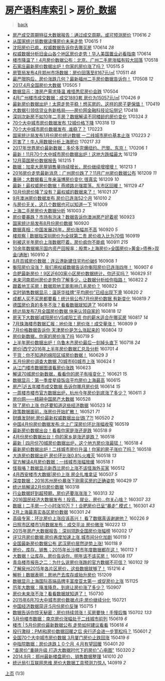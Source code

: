 [房产语料库索引](../../README.md)  > [房价_数据](房价_数据.md)
====
> [back](../README.md)

- [房产成交周期特征大数据报告：通过成交周期，或可预测房价](http://jkwz.applinzi.com/ittc/6979745619097699332.html#%E6%88%BF%E4%BA%A7%E6%88%90%E4%BA%A4%E5%91%A8%E6%9C%9F%E7%89%B9%E5%BE%81%E5%A4%A7%E6%95%B0%E6%8D%AE%E6%8A%A5%E5%91%8A%EF%BC%9A%E9%80%9A%E8%BF%87%E6%88%90%E4%BA%A4%E5%91%A8%E6%9C%9F%EF%BC%8C%E6%88%96%E5%8F%AF%E9%A2%84%E6%B5%8B%E6%88%BF%E4%BB%B7) 170616 *2* 
- [从国家统计局数据读懂房价未来走势](http://jkwz.applinzi.com/ittc/6979360172290868228.html#%E4%BB%8E%E5%9B%BD%E5%AE%B6%E7%BB%9F%E8%AE%A1%E5%B1%80%E6%95%B0%E6%8D%AE%E8%AF%BB%E6%87%82%E6%88%BF%E4%BB%B7%E6%9C%AA%E6%9D%A5%E8%B5%B0%E5%8A%BF) 170615 *1* 
- [沈阳房价已疯，权威数据告诉你去哪买房](http://jkwz.applinzi.com/ittc/6979049717169128453.html#%E6%B2%88%E9%98%B3%E6%88%BF%E4%BB%B7%E5%B7%B2%E7%96%AF%EF%BC%8C%E6%9D%83%E5%A8%81%E6%95%B0%E6%8D%AE%E5%91%8A%E8%AF%89%E4%BD%A0%E5%8E%BB%E5%93%AA%E4%B9%B0%E6%88%BF) 170614 *28* 
- [权威数据分析旧金山各个地区房价走势！华人美国置业必看指南](http://jkwz.applinzi.com/ittc/6978933444720460805.html#%E6%9D%83%E5%A8%81%E6%95%B0%E6%8D%AE%E5%88%86%E6%9E%90%E6%97%A7%E9%87%91%E5%B1%B1%E5%90%84%E4%B8%AA%E5%9C%B0%E5%8C%BA%E6%88%BF%E4%BB%B7%E8%B5%B0%E5%8A%BF%EF%BC%81%E5%8D%8E%E4%BA%BA%E7%BE%8E%E5%9B%BD%E7%BD%AE%E4%B8%9A%E5%BF%85%E7%9C%8B%E6%8C%87%E5%8D%97) 170614  
- [楼市降温了！4月房价数据公布：北京、广州二手房涨幅有较大回落](http://jkwz.applinzi.com/ittc/6968991389319693316.html#%E6%A5%BC%E5%B8%82%E9%99%8D%E6%B8%A9%E4%BA%86%EF%BC%814%E6%9C%88%E6%88%BF%E4%BB%B7%E6%95%B0%E6%8D%AE%E5%85%AC%E5%B8%83%EF%BC%9A%E5%8C%97%E4%BA%AC%E3%80%81%E5%B9%BF%E5%B7%9E%E4%BA%8C%E6%89%8B%E6%88%BF%E6%B6%A8%E5%B9%85%E6%9C%89%E8%BE%83%E5%A4%A7%E5%9B%9E%E8%90%BD) 170518  
- [石家庄最新房价数据出炉！你家的房价涨了吗？](http://jkwz.applinzi.com/ittc/6967831869826532356.html#%E7%9F%B3%E5%AE%B6%E5%BA%84%E6%9C%80%E6%96%B0%E6%88%BF%E4%BB%B7%E6%95%B0%E6%8D%AE%E5%87%BA%E7%82%89%EF%BC%81%E4%BD%A0%E5%AE%B6%E7%9A%84%E6%88%BF%E4%BB%B7%E6%B6%A8%E4%BA%86%E5%90%97%EF%BC%9F) 170515 *5* 
- [房管局发布4月郑州市场数据：房价回落至8167元/㎡](http://jkwz.applinzi.com/ittc/6966213875459425284.html#%E6%88%BF%E7%AE%A1%E5%B1%80%E5%8F%91%E5%B8%834%E6%9C%88%E9%83%91%E5%B7%9E%E5%B8%82%E5%9C%BA%E6%95%B0%E6%8D%AE%EF%BC%9A%E6%88%BF%E4%BB%B7%E5%9B%9E%E8%90%BD%E8%87%B38167%E5%85%83%2F%E3%8E%A1) 170511 *48* 
- [最严限购后，房价涨跌几何？最新福州二手房价数据告诉你！](http://jkwz.applinzi.com/ittc/6965264999722255365.html#%E6%9C%80%E4%B8%A5%E9%99%90%E8%B4%AD%E5%90%8E%EF%BC%8C%E6%88%BF%E4%BB%B7%E6%B6%A8%E8%B7%8C%E5%87%A0%E4%BD%95%EF%BC%9F%E6%9C%80%E6%96%B0%E7%A6%8F%E5%B7%9E%E4%BA%8C%E6%89%8B%E6%88%BF%E4%BB%B7%E6%95%B0%E6%8D%AE%E5%91%8A%E8%AF%89%E4%BD%A0%EF%BC%81) 170508 *12* 
- [2017.4月全国房价大数据](http://jkwz.applinzi.com/ittc/6964114105144181764.html#2017.4%E6%9C%88%E5%85%A8%E5%9B%BD%E6%88%BF%E4%BB%B7%E5%A4%A7%E6%95%B0%E6%8D%AE) 170505 *1* 
- [数据显示：澳房产需求降温 难怪悉尼房价会跌](http://jkwz.applinzi.com/ittc/6963814770250613765.html#%E6%95%B0%E6%8D%AE%E6%98%BE%E7%A4%BA%EF%BC%9A%E6%BE%B3%E6%88%BF%E4%BA%A7%E9%9C%80%E6%B1%82%E9%99%8D%E6%B8%A9+%E9%9A%BE%E6%80%AA%E6%82%89%E5%B0%BC%E6%88%BF%E4%BB%B7%E4%BC%9A%E8%B7%8C) 170504  
- [4月广州楼市成交数据：成交1893套 房价为15057元/㎡](http://jkwz.applinzi.com/ittc/6960903486500766725.html#4%E6%9C%88%E5%B9%BF%E5%B7%9E%E6%A5%BC%E5%B8%82%E6%88%90%E4%BA%A4%E6%95%B0%E6%8D%AE%EF%BC%9A%E6%88%90%E4%BA%A41893%E5%A5%97+%E6%88%BF%E4%BB%B7%E4%B8%BA15057%E5%85%83%2F%E3%8E%A1) 170426 *9* 
- [最新房价数据出炉！太原走势平稳！想买房的，这样的房子更保值！](http://jkwz.applinzi.com/ittc/6958363959873766404.html#%E6%9C%80%E6%96%B0%E6%88%BF%E4%BB%B7%E6%95%B0%E6%8D%AE%E5%87%BA%E7%82%89%EF%BC%81%E5%A4%AA%E5%8E%9F%E8%B5%B0%E5%8A%BF%E5%B9%B3%E7%A8%B3%EF%BC%81%E6%83%B3%E4%B9%B0%E6%88%BF%E7%9A%84%EF%BC%8C%E8%BF%99%E6%A0%B7%E7%9A%84%E6%88%BF%E5%AD%90%E6%9B%B4%E4%BF%9D%E5%80%BC%EF%BC%81) 170419  
- [大数据引领信贷业务新格局——房价网金融科技论坛侧记](http://jkwz.applinzi.com/ittc/6957837050249217029.html#%E5%A4%A7%E6%95%B0%E6%8D%AE%E5%BC%95%E9%A2%86%E4%BF%A1%E8%B4%B7%E4%B8%9A%E5%8A%A1%E6%96%B0%E6%A0%BC%E5%B1%80%E2%80%94%E2%80%94%E6%88%BF%E4%BB%B7%E7%BD%91%E9%87%91%E8%9E%8D%E7%A7%91%E6%8A%80%E8%AE%BA%E5%9D%9B%E4%BE%A7%E8%AE%B0) 170418  
- [深圳次新房不如10年二手房？数据解读不同楼龄的房价变化](http://jkwz.applinzi.com/ittc/6948621712332686340.html#%E6%B7%B1%E5%9C%B3%E6%AC%A1%E6%96%B0%E6%88%BF%E4%B8%8D%E5%A6%8210%E5%B9%B4%E4%BA%8C%E6%89%8B%E6%88%BF%EF%BC%9F%E6%95%B0%E6%8D%AE%E8%A7%A3%E8%AF%BB%E4%B8%8D%E5%90%8C%E6%A5%BC%E9%BE%84%E7%9A%84%E6%88%BF%E4%BB%B7%E5%8F%98%E5%8C%96) 170324 *3* 
- [70个大中城市房价数据发布 12城价格下降](http://jkwz.applinzi.com/ittc/6946479121407411204.html#70%E4%B8%AA%E5%A4%A7%E4%B8%AD%E5%9F%8E%E5%B8%82%E6%88%BF%E4%BB%B7%E6%95%B0%E6%8D%AE%E5%8F%91%E5%B8%83+12%E5%9F%8E%E4%BB%B7%E6%A0%BC%E4%B8%8B%E9%99%8D) 170318 *13* 
- [70个大中城市房价数据发布 ,谁稳了？](http://jkwz.applinzi.com/ittc/6937873825361560580.html#70%E4%B8%AA%E5%A4%A7%E4%B8%AD%E5%9F%8E%E5%B8%82%E6%88%BF%E4%BB%B7%E6%95%B0%E6%8D%AE%E5%8F%91%E5%B8%83+%2C%E8%B0%81%E7%A8%B3%E4%BA%86%EF%BC%9F) 170223  
- [国家统计局发布1月份房价统计数据 一二线城市房价基本止涨](http://jkwz.applinzi.com/ittc/6937695030801335301.html#%E5%9B%BD%E5%AE%B6%E7%BB%9F%E8%AE%A1%E5%B1%80%E5%8F%91%E5%B8%831%E6%9C%88%E4%BB%BD%E6%88%BF%E4%BB%B7%E7%BB%9F%E8%AE%A1%E6%95%B0%E6%8D%AE+%E4%B8%80%E4%BA%8C%E7%BA%BF%E5%9F%8E%E5%B8%82%E6%88%BF%E4%BB%B7%E5%9F%BA%E6%9C%AC%E6%AD%A2%E6%B6%A8) 170223 *2* 
- [厉害了！牛人用数据分析上海房价](http://jkwz.applinzi.com/ittc/6935632631189488645.html#%E5%8E%89%E5%AE%B3%E4%BA%86%EF%BC%81%E7%89%9B%E4%BA%BA%E7%94%A8%E6%95%B0%E6%8D%AE%E5%88%86%E6%9E%90%E4%B8%8A%E6%B5%B7%E6%88%BF%E4%BB%B7) 170217 *33* 
- [2017年世界房价最新数据：多伦多完爆纽约、巴黎、东京！](http://jkwz.applinzi.com/ittc/6931451042985411588.html#2017%E5%B9%B4%E4%B8%96%E7%95%8C%E6%88%BF%E4%BB%B7%E6%9C%80%E6%96%B0%E6%95%B0%E6%8D%AE%EF%BC%9A%E5%A4%9A%E4%BC%A6%E5%A4%9A%E5%AE%8C%E7%88%86%E7%BA%BD%E7%BA%A6%E3%80%81%E5%B7%B4%E9%BB%8E%E3%80%81%E4%B8%9C%E4%BA%AC%EF%BC%81) 170206 *1* 
- [最新！11月70个大中城市房价数据出炉！这地方跌幅最大](http://jkwz.applinzi.com/ittc/6913359826515395588.html#%E6%9C%80%E6%96%B0%EF%BC%8111%E6%9C%8870%E4%B8%AA%E5%A4%A7%E4%B8%AD%E5%9F%8E%E5%B8%82%E6%88%BF%E4%BB%B7%E6%95%B0%E6%8D%AE%E5%87%BA%E7%82%89%EF%BC%81%E8%BF%99%E5%9C%B0%E6%96%B9%E8%B7%8C%E5%B9%85%E6%9C%80%E5%A4%A7) 161219  
- [12月英国房价数据报告](http://jkwz.applinzi.com/ittc/6911870969844335620.html#12%E6%9C%88%E8%8B%B1%E5%9B%BD%E6%88%BF%E4%BB%B7%E6%95%B0%E6%8D%AE%E6%8A%A5%E5%91%8A) 161215 *1* 
- [数据：加拿大房屋销售量持续增长，房价继续增增增！](http://jkwz.applinzi.com/ittc/6911166238570316804.html#%E6%95%B0%E6%8D%AE%EF%BC%9A%E5%8A%A0%E6%8B%BF%E5%A4%A7%E6%88%BF%E5%B1%8B%E9%94%80%E5%94%AE%E9%87%8F%E6%8C%81%E7%BB%AD%E5%A2%9E%E9%95%BF%EF%BC%8C%E6%88%BF%E4%BB%B7%E7%BB%A7%E7%BB%AD%E5%A2%9E%E5%A2%9E%E5%A2%9E%EF%BC%81) 161213 *1* 
- [2016房价走势最新消息：广州房价跌了？11月广州房价数据公布](http://jkwz.applinzi.com/ittc/6909586671678260229.html#2016%E6%88%BF%E4%BB%B7%E8%B5%B0%E5%8A%BF%E6%9C%80%E6%96%B0%E6%B6%88%E6%81%AF%EF%BC%9A%E5%B9%BF%E5%B7%9E%E6%88%BF%E4%BB%B7%E8%B7%8C%E4%BA%86%EF%BC%9F11%E6%9C%88%E5%B9%BF%E5%B7%9E%E6%88%BF%E4%BB%B7%E6%95%B0%E6%8D%AE%E5%85%AC%E5%B8%83) 161209 *11* 
- [重磅：大数据看三年来淄博房价变化 很真实](http://jkwz.applinzi.com/ittc/6909547766199354373.html#%E9%87%8D%E7%A3%85%EF%BC%9A%E5%A4%A7%E6%95%B0%E6%8D%AE%E7%9C%8B%E4%B8%89%E5%B9%B4%E6%9D%A5%E6%B7%84%E5%8D%9A%E6%88%BF%E4%BB%B7%E5%8F%98%E5%8C%96+%E5%BE%88%E7%9C%9F%E5%AE%9E) 161209 *10* 
- [最新！最权威房价数据！燕顺路北强震荡，东市区回暖！](http://jkwz.applinzi.com/ittc/6905856789072856069.html#%E6%9C%80%E6%96%B0%EF%BC%81%E6%9C%80%E6%9D%83%E5%A8%81%E6%88%BF%E4%BB%B7%E6%95%B0%E6%8D%AE%EF%BC%81%E7%87%95%E9%A1%BA%E8%B7%AF%E5%8C%97%E5%BC%BA%E9%9C%87%E8%8D%A1%EF%BC%8C%E4%B8%9C%E5%B8%82%E5%8C%BA%E5%9B%9E%E6%9A%96%EF%BC%81) 161129 *47* 
- [10月份房价降了没有？最权威的数据来了！](http://jkwz.applinzi.com/ittc/6891449443194242052.html#10%E6%9C%88%E4%BB%BD%E6%88%BF%E4%BB%B7%E9%99%8D%E4%BA%86%E6%B2%A1%E6%9C%89%EF%BC%9F%E6%9C%80%E6%9D%83%E5%A8%81%E7%9A%84%E6%95%B0%E6%8D%AE%E6%9D%A5%E4%BA%86%EF%BC%81) 161021 *37* 
- [9月澳洲房价数据发布 房价已连涨52个月](http://jkwz.applinzi.com/ittc/6887309150035379205.html#9%E6%9C%88%E6%BE%B3%E6%B4%B2%E6%88%BF%E4%BB%B7%E6%95%B0%E6%8D%AE%E5%8F%91%E5%B8%83+%E6%88%BF%E4%BB%B7%E5%B7%B2%E8%BF%9E%E6%B6%A852%E4%B8%AA%E6%9C%88) 161010 *2* 
- [与房价无关，这几个数据也可以知道一下](http://jkwz.applinzi.com/ittc/6886949962096575493.html#%E4%B8%8E%E6%88%BF%E4%BB%B7%E6%97%A0%E5%85%B3%EF%BC%8C%E8%BF%99%E5%87%A0%E4%B8%AA%E6%95%B0%E6%8D%AE%E4%B9%9F%E5%8F%AF%E4%BB%A5%E7%9F%A5%E9%81%93%E4%B8%80%E4%B8%8B) 161009  
- [上海二手房房价大数据分析](http://jkwz.applinzi.com/ittc/6884758488206541829.html#%E4%B8%8A%E6%B5%B7%E4%BA%8C%E6%89%8B%E6%88%BF%E6%88%BF%E4%BB%B7%E5%A4%A7%E6%95%B0%E6%8D%AE%E5%88%86%E6%9E%90) 161003 *2* 
- [房价要暴跌？市场有泡沫？数据告诉你澳洲房产好着呢](http://jkwz.applinzi.com/ittc/6881021692368913413.html#%E6%88%BF%E4%BB%B7%E8%A6%81%E6%9A%B4%E8%B7%8C%EF%BC%9F%E5%B8%82%E5%9C%BA%E6%9C%89%E6%B3%A1%E6%B2%AB%EF%BC%9F%E6%95%B0%E6%8D%AE%E5%91%8A%E8%AF%89%E4%BD%A0%E6%BE%B3%E6%B4%B2%E6%88%BF%E4%BA%A7%E5%A5%BD%E7%9D%80%E5%91%A2) 160923  
- [国家统计局发布8月份房价数据](http://jkwz.applinzi.com/ittc/6880062049337476101.html#%E5%9B%BD%E5%AE%B6%E7%BB%9F%E8%AE%A1%E5%B1%80%E5%8F%91%E5%B8%838%E6%9C%88%E4%BB%BD%E6%88%BF%E4%BB%B7%E6%95%B0%E6%8D%AE) 160920  
- [数据真相：中国发展26年，房价涨幅并不高](http://jkwz.applinzi.com/ittc/6879882073724158980.html#%E6%95%B0%E6%8D%AE%E7%9C%9F%E7%9B%B8%EF%BC%9A%E4%B8%AD%E5%9B%BD%E5%8F%91%E5%B1%9526%E5%B9%B4%EF%BC%8C%E6%88%BF%E4%BB%B7%E6%B6%A8%E5%B9%85%E5%B9%B6%E4%B8%8D%E9%AB%98) 160920 *5* 
- [楼观察 | 数据指深圳房价为全球第二贵 房价收入比为70倍](http://jkwz.applinzi.com/ittc/6879376254465213445.html#%E6%A5%BC%E8%A7%82%E5%AF%9F+%7C+%E6%95%B0%E6%8D%AE%E6%8C%87%E6%B7%B1%E5%9C%B3%E6%88%BF%E4%BB%B7%E4%B8%BA%E5%85%A8%E7%90%83%E7%AC%AC%E4%BA%8C%E8%B4%B5+%E6%88%BF%E4%BB%B7%E6%94%B6%E5%85%A5%E6%AF%94%E4%B8%BA70%E5%80%8D) 160919  
- [别被这半年房价上涨数据吓着，房价疯你不能疯](http://jkwz.applinzi.com/ittc/6876575643759805444.html#%E5%88%AB%E8%A2%AB%E8%BF%99%E5%8D%8A%E5%B9%B4%E6%88%BF%E4%BB%B7%E4%B8%8A%E6%B6%A8%E6%95%B0%E6%8D%AE%E5%90%93%E7%9D%80%EF%BC%8C%E6%88%BF%E4%BB%B7%E7%96%AF%E4%BD%A0%E4%B8%8D%E8%83%BD%E7%96%AF) 160911 *215* 
- [10余年数据揭示国内资产回报率：股票&gt;上海房价&gt;全国房价&gt;黄金&gt;债券&gt;现金(通胀)](http://jkwz.applinzi.com/ittc/6876361089280902149.html#10%E4%BD%99%E5%B9%B4%E6%95%B0%E6%8D%AE%E6%8F%AD%E7%A4%BA%E5%9B%BD%E5%86%85%E8%B5%84%E4%BA%A7%E5%9B%9E%E6%8A%A5%E7%8E%87%EF%BC%9A%E8%82%A1%E7%A5%A8%26gt%3B%E4%B8%8A%E6%B5%B7%E6%88%BF%E4%BB%B7%26gt%3B%E5%85%A8%E5%9B%BD%E6%88%BF%E4%BB%B7%26gt%3B%E9%BB%84%E9%87%91%26gt%3B%E5%80%BA%E5%88%B8%26gt%3B%E7%8E%B0%E9%87%91%28%E9%80%9A%E8%83%80%29) 160910 *2* 
- [8月百城房价数据：连云港新建住宅均价破6](http://jkwz.applinzi.com/ittc/6875446331073627140.html#8%E6%9C%88%E7%99%BE%E5%9F%8E%E6%88%BF%E4%BB%B7%E6%95%B0%E6%8D%AE%EF%BC%9A%E8%BF%9E%E4%BA%91%E6%B8%AF%E6%96%B0%E5%BB%BA%E4%BD%8F%E5%AE%85%E5%9D%87%E4%BB%B7%E7%A0%B46) 160908 *1* 
- [衡阳房价没涨？ 我们用权威数据告诉你衡阳房价已连涨四年！](http://jkwz.applinzi.com/ittc/6875218861128942597.html#%E8%A1%A1%E9%98%B3%E6%88%BF%E4%BB%B7%E6%B2%A1%E6%B6%A8%EF%BC%9F+%E6%88%91%E4%BB%AC%E7%94%A8%E6%9D%83%E5%A8%81%E6%95%B0%E6%8D%AE%E5%91%8A%E8%AF%89%E4%BD%A0%E8%A1%A1%E9%98%B3%E6%88%BF%E4%BB%B7%E5%B7%B2%E8%BF%9E%E6%B6%A8%E5%9B%9B%E5%B9%B4%EF%BC%81) 160907 *6* 
- [合肥最新房价！9区近600家小区房价数据统计，你还买吗？](http://jkwz.applinzi.com/ittc/6871726295532176389.html#%E5%90%88%E8%82%A5%E6%9C%80%E6%96%B0%E6%88%BF%E4%BB%B7%EF%BC%819%E5%8C%BA%E8%BF%91600%E5%AE%B6%E5%B0%8F%E5%8C%BA%E6%88%BF%E4%BB%B7%E6%95%B0%E6%8D%AE%E7%BB%9F%E8%AE%A1%EF%BC%8C%E4%BD%A0%E8%BF%98%E4%B9%B0%E5%90%97%EF%BC%9F) 160829 *51* 
- [未来河南郑州房价走势你了解多少，让数据分析给你指路！](http://jkwz.applinzi.com/ittc/6869329667814851589.html#%E6%9C%AA%E6%9D%A5%E6%B2%B3%E5%8D%97%E9%83%91%E5%B7%9E%E6%88%BF%E4%BB%B7%E8%B5%B0%E5%8A%BF%E4%BD%A0%E4%BA%86%E8%A7%A3%E5%A4%9A%E5%B0%91%EF%BC%8C%E8%AE%A9%E6%95%B0%E6%8D%AE%E5%88%86%E6%9E%90%E7%BB%99%E4%BD%A0%E6%8C%87%E8%B7%AF%EF%BC%81) 160822 *2* 
- [跟着地王买房！数据观地王能影响几毛房价？](http://jkwz.applinzi.com/ittc/6869112954787726341.html#%E8%B7%9F%E7%9D%80%E5%9C%B0%E7%8E%8B%E4%B9%B0%E6%88%BF%EF%BC%81%E6%95%B0%E6%8D%AE%E8%A7%82%E5%9C%B0%E7%8E%8B%E8%83%BD%E5%BD%B1%E5%93%8D%E5%87%A0%E6%AF%9B%E6%88%BF%E4%BB%B7%EF%BC%9F) 160822  
- [实时销售数据显示：温哥华挂牌“平均房价”已经出现下滑](http://jkwz.applinzi.com/ittc/6868245652475216900.html#%E5%AE%9E%E6%97%B6%E9%94%80%E5%94%AE%E6%95%B0%E6%8D%AE%E6%98%BE%E7%A4%BA%EF%BC%9A%E6%B8%A9%E5%93%A5%E5%8D%8E%E6%8C%82%E7%89%8C%E2%80%9C%E5%B9%B3%E5%9D%87%E6%88%BF%E4%BB%B7%E2%80%9D%E5%B7%B2%E7%BB%8F%E5%87%BA%E7%8E%B0%E4%B8%8B%E6%BB%91) 160820 *2* 
- [成都人买不买房都要看！统计局公布7月份房价数据 有新变化](http://jkwz.applinzi.com/ittc/6868102525798056964.html#%E6%88%90%E9%83%BD%E4%BA%BA%E4%B9%B0%E4%B8%8D%E4%B9%B0%E6%88%BF%E9%83%BD%E8%A6%81%E7%9C%8B%EF%BC%81%E7%BB%9F%E8%AE%A1%E5%B1%80%E5%85%AC%E5%B8%837%E6%9C%88%E4%BB%BD%E6%88%BF%E4%BB%B7%E6%95%B0%E6%8D%AE+%E6%9C%89%E6%96%B0%E5%8F%98%E5%8C%96) 160819 *7* 
- [德国房价真的多年不涨？看看数据就知道了](http://jkwz.applinzi.com/ittc/6868049064523990021.html#%E5%BE%B7%E5%9B%BD%E6%88%BF%E4%BB%B7%E7%9C%9F%E7%9A%84%E5%A4%9A%E5%B9%B4%E4%B8%8D%E6%B6%A8%EF%BC%9F%E7%9C%8B%E7%9C%8B%E6%95%B0%E6%8D%AE%E5%B0%B1%E7%9F%A5%E9%81%93%E4%BA%86) 160819 *14* 
- [统计局发布7月全国房价数据   快来认领自家的](http://jkwz.applinzi.com/ittc/6867634743532848133.html#%E7%BB%9F%E8%AE%A1%E5%B1%80%E5%8F%91%E5%B8%837%E6%9C%88%E5%85%A8%E5%9B%BD%E6%88%BF%E4%BB%B7%E6%95%B0%E6%8D%AE+++%E5%BF%AB%E6%9D%A5%E8%AE%A4%E9%A2%86%E8%87%AA%E5%AE%B6%E7%9A%84) 160818 *12* 
- [房天下大数据|咸阳房价VS咸阳工资 你的薪水适合在哪买房](http://jkwz.applinzi.com/ittc/6867333299164414980.html#%E6%88%BF%E5%A4%A9%E4%B8%8B%E5%A4%A7%E6%95%B0%E6%8D%AE%7C%E5%92%B8%E9%98%B3%E6%88%BF%E4%BB%B7VS%E5%92%B8%E9%98%B3%E5%B7%A5%E8%B5%84+%E4%BD%A0%E7%9A%84%E8%96%AA%E6%B0%B4%E9%80%82%E5%90%88%E5%9C%A8%E5%93%AA%E4%B9%B0%E6%88%BF) 160817 *14* 
- [7月珠海楼市数据汇报：地价涨！房价涨！成交量涨！](http://jkwz.applinzi.com/ittc/6864360635223245828.html#7%E6%9C%88%E7%8F%A0%E6%B5%B7%E6%A5%BC%E5%B8%82%E6%95%B0%E6%8D%AE%E6%B1%87%E6%8A%A5%EF%BC%9A%E5%9C%B0%E4%BB%B7%E6%B6%A8%EF%BC%81%E6%88%BF%E4%BB%B7%E6%B6%A8%EF%BC%81%E6%88%90%E4%BA%A4%E9%87%8F%E6%B6%A8%EF%BC%81) 160809 *9* 
- [7月价格数据告诉你 天津房价是怎么涨起来的](http://jkwz.applinzi.com/ittc/6862477582741799940.html#7%E6%9C%88%E4%BB%B7%E6%A0%BC%E6%95%B0%E6%8D%AE%E5%91%8A%E8%AF%89%E4%BD%A0+%E5%A4%A9%E6%B4%A5%E6%88%BF%E4%BB%B7%E6%98%AF%E6%80%8E%E4%B9%88%E6%B6%A8%E8%B5%B7%E6%9D%A5%E7%9A%84) 160804 *13* 
- [房价新数据，你家的房价涨了吗](http://jkwz.applinzi.com/ittc/6856505333337555973.html#%E6%88%BF%E4%BB%B7%E6%96%B0%E6%95%B0%E6%8D%AE%EF%BC%8C%E4%BD%A0%E5%AE%B6%E7%9A%84%E6%88%BF%E4%BB%B7%E6%B6%A8%E4%BA%86%E5%90%97) 160719 *5* 
- [上半年房价数据出炉！乌鲁木齐房价最后一刻掉头直下](http://jkwz.applinzi.com/ittc/6856198092860425221.html#%E4%B8%8A%E5%8D%8A%E5%B9%B4%E6%88%BF%E4%BB%B7%E6%95%B0%E6%8D%AE%E5%87%BA%E7%82%89%EF%BC%81%E4%B9%8C%E9%B2%81%E6%9C%A8%E9%BD%90%E6%88%BF%E4%BB%B7%E6%9C%80%E5%90%8E%E4%B8%80%E5%88%BB%E6%8E%89%E5%A4%B4%E7%9B%B4%E4%B8%8B) 160718 *24* 
- [房价|西宁2016年上半年房价数据汇总及分析](http://jkwz.applinzi.com/ittc/6849946226937824260.html#%E6%88%BF%E4%BB%B7%7C%E8%A5%BF%E5%AE%812016%E5%B9%B4%E4%B8%8A%E5%8D%8A%E5%B9%B4%E6%88%BF%E4%BB%B7%E6%95%B0%E6%8D%AE%E6%B1%87%E6%80%BB%E5%8F%8A%E5%88%86%E6%9E%90) 160701 *4* 
- [干货：你不知道的绵阳区域房价数据！](http://jkwz.applinzi.com/ittc/6849190223896118276.html#%E5%B9%B2%E8%B4%A7%EF%BC%9A%E4%BD%A0%E4%B8%8D%E7%9F%A5%E9%81%93%E7%9A%84%E7%BB%B5%E9%98%B3%E5%8C%BA%E5%9F%9F%E6%88%BF%E4%BB%B7%E6%95%B0%E6%8D%AE%EF%BC%81) 160629 *3* 
- [五月份房价调查大数据  70城市60城市上涨](http://jkwz.applinzi.com/ittc/6847330963058852868.html#%E4%BA%94%E6%9C%88%E4%BB%BD%E6%88%BF%E4%BB%B7%E8%B0%83%E6%9F%A5%E5%A4%A7%E6%95%B0%E6%8D%AE++70%E5%9F%8E%E5%B8%8260%E5%9F%8E%E5%B8%82%E4%B8%8A%E6%B6%A8) 160624 *1* 
- [从江门楼市数据图谱看房价涨跌](http://jkwz.applinzi.com/ittc/6846948314486146053.html#%E4%BB%8E%E6%B1%9F%E9%97%A8%E6%A5%BC%E5%B8%82%E6%95%B0%E6%8D%AE%E5%9B%BE%E8%B0%B1%E7%9C%8B%E6%88%BF%E4%BB%B7%E6%B6%A8%E8%B7%8C) 160623  
- [解读70城房价新数据，看看你的房子有啥变化？](http://jkwz.applinzi.com/ittc/6846225340405662724.html#%E8%A7%A3%E8%AF%BB70%E5%9F%8E%E6%88%BF%E4%BB%B7%E6%96%B0%E6%95%B0%E6%8D%AE%EF%BC%8C%E7%9C%8B%E7%9C%8B%E4%BD%A0%E7%9A%84%E6%88%BF%E5%AD%90%E6%9C%89%E5%95%A5%E5%8F%98%E5%8C%96%EF%BC%9F) 160621 *15* 
- [数据显示：第一季度星级饭店平均房价上海最高](http://jkwz.applinzi.com/ittc/6843967426232058885.html#%E6%95%B0%E6%8D%AE%E6%98%BE%E7%A4%BA%EF%BC%9A%E7%AC%AC%E4%B8%80%E5%AD%A3%E5%BA%A6%E6%98%9F%E7%BA%A7%E9%A5%AD%E5%BA%97%E5%B9%B3%E5%9D%87%E6%88%BF%E4%BB%B7%E4%B8%8A%E6%B5%B7%E6%9C%80%E9%AB%98) 160615  
- [房产|近五年楼市成交数据 告诉你哪月房价低](http://jkwz.applinzi.com/ittc/6843630669338772484.html#%E6%88%BF%E4%BA%A7%7C%E8%BF%91%E4%BA%94%E5%B9%B4%E6%A5%BC%E5%B8%82%E6%88%90%E4%BA%A4%E6%95%B0%E6%8D%AE+%E5%91%8A%E8%AF%89%E4%BD%A0%E5%93%AA%E6%9C%88%E6%88%BF%E4%BB%B7%E4%BD%8E) 160614 *15* 
- [一周楼市楼市官方数据出炉，杭州今年房价到底涨了多少？](http://jkwz.applinzi.com/ittc/6842528922021135364.html#%E4%B8%80%E5%91%A8%E6%A5%BC%E5%B8%82%E6%A5%BC%E5%B8%82%E5%AE%98%E6%96%B9%E6%95%B0%E6%8D%AE%E5%87%BA%E7%82%89%EF%BC%8C%E6%9D%AD%E5%B7%9E%E4%BB%8A%E5%B9%B4%E6%88%BF%E4%BB%B7%E5%88%B0%E5%BA%95%E6%B6%A8%E4%BA%86%E5%A4%9A%E5%B0%91%EF%BC%9F) 160611 *3* 
- [房价网——精耕中国房产大数据](http://jkwz.applinzi.com/ittc/6837183100089811973.html#%E6%88%BF%E4%BB%B7%E7%BD%91%E2%80%94%E2%80%94%E7%B2%BE%E8%80%95%E4%B8%AD%E5%9B%BD%E6%88%BF%E4%BA%A7%E5%A4%A7%E6%95%B0%E6%8D%AE) 160528  
- [除了房价上涨 你还要知道这些经济数据](http://jkwz.applinzi.com/ittc/6835303973317510148.html#%E9%99%A4%E4%BA%86%E6%88%BF%E4%BB%B7%E4%B8%8A%E6%B6%A8+%E4%BD%A0%E8%BF%98%E8%A6%81%E7%9F%A5%E9%81%93%E8%BF%99%E4%BA%9B%E7%BB%8F%E6%B5%8E%E6%95%B0%E6%8D%AE) 160523 *14* 
- [政策数据面前，涨房价开始扩散！](http://jkwz.applinzi.com/ittc/6834449412071621636.html#%E6%94%BF%E7%AD%96%E6%95%B0%E6%8D%AE%E9%9D%A2%E5%89%8D%EF%BC%8C%E6%B6%A8%E6%88%BF%E4%BB%B7%E5%BC%80%E5%A7%8B%E6%89%A9%E6%95%A3%EF%BC%81) 160521 *71* 
- [财蜂发财树:房价最新权威数据出台!跌了?!](http://jkwz.applinzi.com/ittc/6834313608456307717.html#%E8%B4%A2%E8%9C%82%E5%8F%91%E8%B4%A2%E6%A0%91%3A%E6%88%BF%E4%BB%B7%E6%9C%80%E6%96%B0%E6%9D%83%E5%A8%81%E6%95%B0%E6%8D%AE%E5%87%BA%E5%8F%B0%21%E8%B7%8C%E4%BA%86%3F%21) 160520 *2* 
- [中国4月份房价数据发布:北上广深房价环比涨幅收窄](http://jkwz.applinzi.com/ittc/6833818844623537156.html#%E4%B8%AD%E5%9B%BD4%E6%9C%88%E4%BB%BD%E6%88%BF%E4%BB%B7%E6%95%B0%E6%8D%AE%E5%8F%91%E5%B8%83%3A%E5%8C%97%E4%B8%8A%E5%B9%BF%E6%B7%B1%E6%88%BF%E4%BB%B7%E7%8E%AF%E6%AF%94%E6%B6%A8%E5%B9%85%E6%94%B6%E7%AA%84) 160519  
- [最新房价数据出台！看看你家是涨还是跌](http://jkwz.applinzi.com/ittc/6833631871157928964.html#%E6%9C%80%E6%96%B0%E6%88%BF%E4%BB%B7%E6%95%B0%E6%8D%AE%E5%87%BA%E5%8F%B0%EF%BC%81%E7%9C%8B%E7%9C%8B%E4%BD%A0%E5%AE%B6%E6%98%AF%E6%B6%A8%E8%BF%98%E6%98%AF%E8%B7%8C) 160518 *9* 
- [4月份房价数据出台！你的家乡是涨还是跌？](http://jkwz.applinzi.com/ittc/6833618995424789508.html#4%E6%9C%88%E4%BB%BD%E6%88%BF%E4%BB%B7%E6%95%B0%E6%8D%AE%E5%87%BA%E5%8F%B0%EF%BC%81%E4%BD%A0%E7%9A%84%E5%AE%B6%E4%B9%A1%E6%98%AF%E6%B6%A8%E8%BF%98%E6%98%AF%E8%B7%8C%EF%BC%9F) 160518  
- [最新 | 四月份70城房价数据出炉，这个地方房价涨最猛！](http://jkwz.applinzi.com/ittc/6833595160642192388.html#%E6%9C%80%E6%96%B0+%7C+%E5%9B%9B%E6%9C%88%E4%BB%BD70%E5%9F%8E%E6%88%BF%E4%BB%B7%E6%95%B0%E6%8D%AE%E5%87%BA%E7%82%89%EF%BC%8C%E8%BF%99%E4%B8%AA%E5%9C%B0%E6%96%B9%E6%88%BF%E4%BB%B7%E6%B6%A8%E6%9C%80%E7%8C%9B%EF%BC%81) 160518 *4* 
- [最新房价数据出炉！二线城市房价升温！你家的房子涨价了吗？](http://jkwz.applinzi.com/ittc/6833586085388878853.html#%E6%9C%80%E6%96%B0%E6%88%BF%E4%BB%B7%E6%95%B0%E6%8D%AE%E5%87%BA%E7%82%89%EF%BC%81%E4%BA%8C%E7%BA%BF%E5%9F%8E%E5%B8%82%E6%88%BF%E4%BB%B7%E5%8D%87%E6%B8%A9%EF%BC%81%E4%BD%A0%E5%AE%B6%E7%9A%84%E6%88%BF%E5%AD%90%E6%B6%A8%E4%BB%B7%E4%BA%86%E5%90%97%EF%BC%9F) 160518  
- [大连房价数据出炉 房价环比涨0.8%火难灭](http://jkwz.applinzi.com/ittc/6833517204758594565.html#%E5%A4%A7%E8%BF%9E%E6%88%BF%E4%BB%B7%E6%95%B0%E6%8D%AE%E5%87%BA%E7%82%89+%E6%88%BF%E4%BB%B7%E7%8E%AF%E6%AF%94%E6%B6%A80.8%25%E7%81%AB%E9%9A%BE%E7%81%AD) 160518 *13* 
- [官方解读4月房价数据：一线城市涨幅放缓](http://jkwz.applinzi.com/ittc/6833493199360099333.html#%E5%AE%98%E6%96%B9%E8%A7%A3%E8%AF%BB4%E6%9C%88%E6%88%BF%E4%BB%B7%E6%95%B0%E6%8D%AE%EF%BC%9A%E4%B8%80%E7%BA%BF%E5%9F%8E%E5%B8%82%E6%B6%A8%E5%B9%85%E6%94%BE%E7%BC%93) 160518 *1* 
- [怪我咯？数据显示新西兰房价上涨不该怪海外买家](http://jkwz.applinzi.com/ittc/6831353205350728708.html#%E6%80%AA%E6%88%91%E5%92%AF%EF%BC%9F%E6%95%B0%E6%8D%AE%E6%98%BE%E7%A4%BA%E6%96%B0%E8%A5%BF%E5%85%B0%E6%88%BF%E4%BB%B7%E4%B8%8A%E6%B6%A8%E4%B8%8D%E8%AF%A5%E6%80%AA%E6%B5%B7%E5%A4%96%E4%B9%B0%E5%AE%B6) 160512  
- [4月西安楼市大数据|房价上涨 房企扎堆拿证](http://jkwz.applinzi.com/ittc/6829611124945060868.html#4%E6%9C%88%E8%A5%BF%E5%AE%89%E6%A5%BC%E5%B8%82%E5%A4%A7%E6%95%B0%E6%8D%AE%7C%E6%88%BF%E4%BB%B7%E4%B8%8A%E6%B6%A8+%E6%88%BF%E4%BC%81%E6%89%8E%E5%A0%86%E6%8B%BF%E8%AF%81) 160507 *5* 
- [深度数据：2016苏州房价暴涨下刚需买房的正确姿势](http://jkwz.applinzi.com/ittc/6826543501013419013.html#%E6%B7%B1%E5%BA%A6%E6%95%B0%E6%8D%AE%EF%BC%9A2016%E8%8B%8F%E5%B7%9E%E6%88%BF%E4%BB%B7%E6%9A%B4%E6%B6%A8%E4%B8%8B%E5%88%9A%E9%9C%80%E4%B9%B0%E6%88%BF%E7%9A%84%E6%AD%A3%E7%A1%AE%E5%A7%BF%E5%8A%BF) 160429 *17* 
- [统计局解读2月份房价数据](http://jkwz.applinzi.com/ittc/6810854271130010628.html#%E7%BB%9F%E8%AE%A1%E5%B1%80%E8%A7%A3%E8%AF%BB2%E6%9C%88%E4%BB%BD%E6%88%BF%E4%BB%B7%E6%95%B0%E6%8D%AE) 160318  
- [行业数据好到超预期，房价还要涨涨涨？](http://jkwz.applinzi.com/ittc/6809031424040502276.html#%E8%A1%8C%E4%B8%9A%E6%95%B0%E6%8D%AE%E5%A5%BD%E5%88%B0%E8%B6%85%E9%A2%84%E6%9C%9F%EF%BC%8C%E6%88%BF%E4%BB%B7%E8%BF%98%E8%A6%81%E6%B6%A8%E6%B6%A8%E6%B6%A8%EF%BC%9F) 160313 *32* 
- [2016国民经济大数据发布！投资、就业、房价...你关心啥？](http://jkwz.applinzi.com/ittc/6806750658245952517.html#2016%E5%9B%BD%E6%B0%91%E7%BB%8F%E6%B5%8E%E5%A4%A7%E6%95%B0%E6%8D%AE%E5%8F%91%E5%B8%83%EF%BC%81%E6%8A%95%E8%B5%84%E3%80%81%E5%B0%B1%E4%B8%9A%E3%80%81%E6%88%BF%E4%BB%B7...%E4%BD%A0%E5%85%B3%E5%BF%83%E5%95%A5%EF%BC%9F) 160307 *33* 
- [数据丨二手房一个小时涨10万？！合肥房价已呈“暴走” 模式！](http://jkwz.applinzi.com/ittc/6804655342629684228.html#%E6%95%B0%E6%8D%AE%E4%B8%A8%E4%BA%8C%E6%89%8B%E6%88%BF%E4%B8%80%E4%B8%AA%E5%B0%8F%E6%97%B6%E6%B6%A810%E4%B8%87%EF%BC%9F%EF%BC%81%E5%90%88%E8%82%A5%E6%88%BF%E4%BB%B7%E5%B7%B2%E5%91%88%E2%80%9C%E6%9A%B4%E8%B5%B0%E2%80%9D+%E6%A8%A1%E5%BC%8F%EF%BC%81) 160301 *43* 
- [2月上海最真实各区房价数据](http://jkwz.applinzi.com/ittc/6804565910476030981.html#2%E6%9C%88%E4%B8%8A%E6%B5%B7%E6%9C%80%E7%9C%9F%E5%AE%9E%E5%90%84%E5%8C%BA%E6%88%BF%E4%BB%B7%E6%95%B0%E6%8D%AE) 160301 *24* 
- [高级专家：环比房价上涨应该高兴！  看了数据真该谢谢他？](http://jkwz.applinzi.com/ittc/6803159277493552132.html#%E9%AB%98%E7%BA%A7%E4%B8%93%E5%AE%B6%EF%BC%9A%E7%8E%AF%E6%AF%94%E6%88%BF%E4%BB%B7%E4%B8%8A%E6%B6%A8%E5%BA%94%E8%AF%A5%E9%AB%98%E5%85%B4%EF%BC%81++%E7%9C%8B%E4%BA%86%E6%95%B0%E6%8D%AE%E7%9C%9F%E8%AF%A5%E8%B0%A2%E8%B0%A2%E4%BB%96%EF%BC%9F) 160226 *9* 
- [日照市区楼市1月数据发布：成交平淡 房价微涨](http://jkwz.applinzi.com/ittc/6801579936276022277.html#%E6%97%A5%E7%85%A7%E5%B8%82%E5%8C%BA%E6%A5%BC%E5%B8%821%E6%9C%88%E6%95%B0%E6%8D%AE%E5%8F%91%E5%B8%83%EF%BC%9A%E6%88%90%E4%BA%A4%E5%B9%B3%E6%B7%A1+%E6%88%BF%E4%BB%B7%E5%BE%AE%E6%B6%A8) 160222 *13* 
- [2015年房产大数据报告：深圳领跑全国房价涨幅榜](http://jkwz.applinzi.com/ittc/6794313193929311237.html#2015%E5%B9%B4%E6%88%BF%E4%BA%A7%E5%A4%A7%E6%95%B0%E6%8D%AE%E6%8A%A5%E5%91%8A%EF%BC%9A%E6%B7%B1%E5%9C%B3%E9%A2%86%E8%B7%91%E5%85%A8%E5%9B%BD%E6%88%BF%E4%BB%B7%E6%B6%A8%E5%B9%85%E6%A6%9C) 160202 *17* 
- [评12月房价数据:房价再度加速上涨,城市间分化加剧](http://jkwz.applinzi.com/ittc/6789052699773502469.html#%E8%AF%8412%E6%9C%88%E6%88%BF%E4%BB%B7%E6%95%B0%E6%8D%AE%3A%E6%88%BF%E4%BB%B7%E5%86%8D%E5%BA%A6%E5%8A%A0%E9%80%9F%E4%B8%8A%E6%B6%A8%2C%E5%9F%8E%E5%B8%82%E9%97%B4%E5%88%86%E5%8C%96%E5%8A%A0%E5%89%A7) 160119 *1* 
- [全国最新房价数据公布 武汉房价居然逆势上涨!](http://jkwz.applinzi.com/ittc/6788753683877725189.html#%E5%85%A8%E5%9B%BD%E6%9C%80%E6%96%B0%E6%88%BF%E4%BB%B7%E6%95%B0%E6%8D%AE%E5%85%AC%E5%B8%83+%E6%AD%A6%E6%B1%89%E6%88%BF%E4%BB%B7%E5%B1%85%E7%84%B6%E9%80%86%E5%8A%BF%E4%B8%8A%E6%B6%A8%21) 160118 *9* 
- [房价，库存，销售；2015年长沙楼市年度数据都在这！](http://jkwz.applinzi.com/ittc/6786451337218884612.html#%E6%88%BF%E4%BB%B7%EF%BC%8C%E5%BA%93%E5%AD%98%EF%BC%8C%E9%94%80%E5%94%AE%EF%BC%9B2015%E5%B9%B4%E9%95%BF%E6%B2%99%E6%A5%BC%E5%B8%82%E5%B9%B4%E5%BA%A6%E6%95%B0%E6%8D%AE%E9%83%BD%E5%9C%A8%E8%BF%99%EF%BC%81) 160112 *1* 
- [大数据！让库存、房价告诉你，明年该不该买房！](http://jkwz.applinzi.com/ittc/6784905121402192901.html#%E5%A4%A7%E6%95%B0%E6%8D%AE%EF%BC%81%E8%AE%A9%E5%BA%93%E5%AD%98%E3%80%81%E6%88%BF%E4%BB%B7%E5%91%8A%E8%AF%89%E4%BD%A0%EF%BC%8C%E6%98%8E%E5%B9%B4%E8%AF%A5%E4%B8%8D%E8%AF%A5%E4%B9%B0%E6%88%BF%EF%BC%81) 160108 *117* 
- [青岛楼市报告之二：为什么说房价涨跌的官方数据不可信？](http://jkwz.applinzi.com/ittc/6782813794380284933.html#%E9%9D%92%E5%B2%9B%E6%A5%BC%E5%B8%82%E6%8A%A5%E5%91%8A%E4%B9%8B%E4%BA%8C%EF%BC%9A%E4%B8%BA%E4%BB%80%E4%B9%88%E8%AF%B4%E6%88%BF%E4%BB%B7%E6%B6%A8%E8%B7%8C%E7%9A%84%E5%AE%98%E6%96%B9%E6%95%B0%E6%8D%AE%E4%B8%8D%E5%8F%AF%E4%BF%A1%EF%BC%9F) 160102 *19* 
- [了解泉州2015年各片区房价，这些数据就够了！](http://jkwz.applinzi.com/ittc/6776445591760667652.html#%E4%BA%86%E8%A7%A3%E6%B3%89%E5%B7%9E2015%E5%B9%B4%E5%90%84%E7%89%87%E5%8C%BA%E6%88%BF%E4%BB%B7%EF%BC%8C%E8%BF%99%E4%BA%9B%E6%95%B0%E6%8D%AE%E5%B0%B1%E5%A4%9F%E4%BA%86%EF%BC%81) 151216 *4* 
- [解析丨数据表明：房地产去库存或抬升房价](http://jkwz.applinzi.com/ittc/6773720707175547909.html#%E8%A7%A3%E6%9E%90%E4%B8%A8%E6%95%B0%E6%8D%AE%E8%A1%A8%E6%98%8E%EF%BC%9A%E6%88%BF%E5%9C%B0%E4%BA%A7%E5%8E%BB%E5%BA%93%E5%AD%98%E6%88%96%E6%8A%AC%E5%8D%87%E6%88%BF%E4%BB%B7) 151209  
- [数据显示上海国际高端品牌丰富度亚太第一 或促房价上涨](http://jkwz.applinzi.com/ittc/6768556606350689285.html#%E6%95%B0%E6%8D%AE%E6%98%BE%E7%A4%BA%E4%B8%8A%E6%B5%B7%E5%9B%BD%E9%99%85%E9%AB%98%E7%AB%AF%E5%93%81%E7%89%8C%E4%B8%B0%E5%AF%8C%E5%BA%A6%E4%BA%9A%E5%A4%AA%E7%AC%AC%E4%B8%80+%E6%88%96%E4%BF%83%E6%88%BF%E4%BB%B7%E4%B8%8A%E6%B6%A8) 151125  
- [历年大数据：降准降息，到底让房价涨了多少？](http://jkwz.applinzi.com/ittc/6739285488718365701.html#%E5%8E%86%E5%B9%B4%E5%A4%A7%E6%95%B0%E6%8D%AE%EF%BC%9A%E9%99%8D%E5%87%86%E9%99%8D%E6%81%AF%EF%BC%8C%E5%88%B0%E5%BA%95%E8%AE%A9%E6%88%BF%E4%BB%B7%E6%B6%A8%E4%BA%86%E5%A4%9A%E5%B0%91%EF%BC%9F) 150907  
- [房价未来涨不涨？看看数据就知道了！](http://jkwz.applinzi.com/ittc/547650615467211917.html#%E6%88%BF%E4%BB%B7%E6%9C%AA%E6%9D%A5%E6%B6%A8%E4%B8%8D%E6%B6%A8%EF%BC%9F%E7%9C%8B%E7%9C%8B%E6%95%B0%E6%8D%AE%E5%B0%B1%E7%9F%A5%E9%81%93%E4%BA%86%EF%BC%81) 150730  
- [2015年6月70大中城市房价数据点评:房价继续分化](http://jkwz.applinzi.com/ittc/547650615136728743.html#2015%E5%B9%B46%E6%9C%8870%E5%A4%A7%E4%B8%AD%E5%9F%8E%E5%B8%82%E6%88%BF%E4%BB%B7%E6%95%B0%E6%8D%AE%E7%82%B9%E8%AF%84%3A%E6%88%BF%E4%BB%B7%E7%BB%A7%E7%BB%AD%E5%88%86%E5%8C%96) 150721  
- [中国经济数据简评:5月份房价反弹](http://jkwz.applinzi.com/ittc/547650614902630167.html#%E4%B8%AD%E5%9B%BD%E7%BB%8F%E6%B5%8E%E6%95%B0%E6%8D%AE%E7%AE%80%E8%AF%84%3A5%E6%9C%88%E4%BB%BD%E6%88%BF%E4%BB%B7%E5%8F%8D%E5%BC%B9) 150715 *1* 
- [数据告诉你惊天秘密：房价持续领涨！买房要快！手慢后悔](http://jkwz.applinzi.com/ittc/547650611417979453.html#%E6%95%B0%E6%8D%AE%E5%91%8A%E8%AF%89%E4%BD%A0%E6%83%8A%E5%A4%A9%E7%A7%98%E5%AF%86%EF%BC%9A%E6%88%BF%E4%BB%B7%E6%8C%81%E7%BB%AD%E9%A2%86%E6%B6%A8%EF%BC%81%E4%B9%B0%E6%88%BF%E8%A6%81%E5%BF%AB%EF%BC%81%E6%89%8B%E6%85%A2%E5%90%8E%E6%82%94) 150702 *133* 
- [5月份楼市数据：南京房价涨幅处于二线城市前列](http://jkwz.applinzi.com/ittc/547650611422077828.html#5%E6%9C%88%E4%BB%BD%E6%A5%BC%E5%B8%82%E6%95%B0%E6%8D%AE%EF%BC%9A%E5%8D%97%E4%BA%AC%E6%88%BF%E4%BB%B7%E6%B6%A8%E5%B9%85%E5%A4%84%E4%BA%8E%E4%BA%8C%E7%BA%BF%E5%9F%8E%E5%B8%82%E5%89%8D%E5%88%97) 150619 *6* 
- [楼市 | 5月份房价最新数据公布 走势如何建议看看](http://jkwz.applinzi.com/ittc/547650611422979319.html#%E6%A5%BC%E5%B8%82+%7C+5%E6%9C%88%E4%BB%BD%E6%88%BF%E4%BB%B7%E6%9C%80%E6%96%B0%E6%95%B0%E6%8D%AE%E5%85%AC%E5%B8%83+%E8%B5%B0%E5%8A%BF%E5%A6%82%E4%BD%95%E5%BB%BA%E8%AE%AE%E7%9C%8B%E7%9C%8B) 150618 *4* 
- [投行激辩：PMI和房价数据回暖之后 央行还会进一步宽松吗？](http://jkwz.applinzi.com/ittc/547650611417361626.html#%E6%8A%95%E8%A1%8C%E6%BF%80%E8%BE%A9%EF%BC%9APMI%E5%92%8C%E6%88%BF%E4%BB%B7%E6%95%B0%E6%8D%AE%E5%9B%9E%E6%9A%96%E4%B9%8B%E5%90%8E+%E5%A4%AE%E8%A1%8C%E8%BF%98%E4%BC%9A%E8%BF%9B%E4%B8%80%E6%AD%A5%E5%AE%BD%E6%9D%BE%E5%90%97%EF%BC%9F) 150601 *2* 
- [全国70个大中城市房价数据 3月厦门房价止跌回涨](http://jkwz.applinzi.com/ittc/547650611405862818.html#%E5%85%A8%E5%9B%BD70%E4%B8%AA%E5%A4%A7%E4%B8%AD%E5%9F%8E%E5%B8%82%E6%88%BF%E4%BB%B7%E6%95%B0%E6%8D%AE+3%E6%9C%88%E5%8E%A6%E9%97%A8%E6%88%BF%E4%BB%B7%E6%AD%A2%E8%B7%8C%E5%9B%9E%E6%B6%A8) 150419 *6* 
- [中指院数据：房价连跌１０个月 ４月有望回暖](http://jkwz.applinzi.com/ittc/547650611402246398.html#%E4%B8%AD%E6%8C%87%E9%99%A2%E6%95%B0%E6%8D%AE%EF%BC%9A%E6%88%BF%E4%BB%B7%E8%BF%9E%E8%B7%8C%EF%BC%91%EF%BC%90%E4%B8%AA%E6%9C%88+%EF%BC%94%E6%9C%88%E6%9C%89%E6%9C%9B%E5%9B%9E%E6%9A%96) 150401 *20* 
- [&quot;查房价&quot;重磅升级 打造大数据时代下的房价&quot;心电图&quot;](http://jkwz.applinzi.com/ittc/547650611394961127.html#%26quot%3B%E6%9F%A5%E6%88%BF%E4%BB%B7%26quot%3B%E9%87%8D%E7%A3%85%E5%8D%87%E7%BA%A7+%E6%89%93%E9%80%A0%E5%A4%A7%E6%95%B0%E6%8D%AE%E6%97%B6%E4%BB%A3%E4%B8%8B%E7%9A%84%E6%88%BF%E4%BB%B7%26quot%3B%E5%BF%83%E7%94%B5%E5%9B%BE%26quot%3B) 150320 *2* 
- [2014.9月：郑州最新楼盘房价、销售数据整理](http://jkwz.applinzi.com/ittc/547650611375913458.html#2014.9%E6%9C%88%EF%BC%9A%E9%83%91%E5%B7%9E%E6%9C%80%E6%96%B0%E6%A5%BC%E7%9B%98%E6%88%BF%E4%BB%B7%E3%80%81%E9%94%80%E5%94%AE%E6%95%B0%E6%8D%AE%E6%95%B4%E7%90%86) 141010 *20* 
- [统计局引互联网思维 房价大数据工具预测力惊人](http://jkwz.applinzi.com/ittc/547650611375249382.html#%E7%BB%9F%E8%AE%A1%E5%B1%80%E5%BC%95%E4%BA%92%E8%81%94%E7%BD%91%E6%80%9D%E7%BB%B4+%E6%88%BF%E4%BB%B7%E5%A4%A7%E6%95%B0%E6%8D%AE%E5%B7%A5%E5%85%B7%E9%A2%84%E6%B5%8B%E5%8A%9B%E6%83%8A%E4%BA%BA) 140919 *2* 


 [上页](房价_数据2.md)           (1/3)